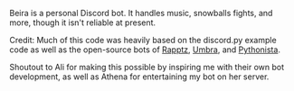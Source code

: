 Beira is a personal Discord bot. It handles music, snowballs fights, and more, though it isn't reliable at present.

Credit: Much of this code was heavily based on the discord.py example code as well as the open-source bots of 
[Rapptz](https://github.com/Rapptz/RoboDanny), [Umbra](https://github.com/AbstractUmbra/Mipha), and 
[Pythonista](https://github.com/PythonistaGuild/Pythonista-Bot/).

Shoutout to Ali for making this possible by inspiring me with their own bot development, as well as Athena for 
entertaining my bot on her server.
